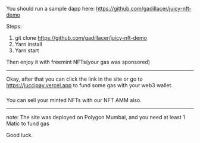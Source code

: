 You should run a sample dapp here: https://github.com/gadillacer/juicy-nft-demo

Steps:
1. git clone https://github.com/gadillacer/juicy-nft-demo
2. Yarn install
3. Yarn start

Then enjoy it with freemint NFTs(your gas was sponsored)

***
Okay, after that you can click the link in the site or go to https://juccipay.vercel.app to fund some gas with your web3 wallet.

###
You can sell your minted NFTs with our NFT AMM also.

***
note: The site was deployed on Polygon Mumbai, and you need at least 1 Matic to fund gas

Good luck.
